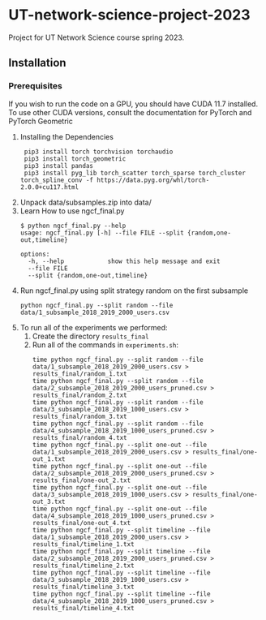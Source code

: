 # UT-network-science-project-2023

Project for UT Network Science course spring 2023.

## Installation
### Prerequisites
If you wish to run the code on a GPU, you should have CUDA 11.7 installed.
To use other CUDA versions, consult the documentation for PyTorch and PyTorch Geometric

1. Installing the Dependencies
   ```
    pip3 install torch torchvision torchaudio
    pip3 install torch_geometric
    pip3 install pandas
    pip3 install pyg_lib torch_scatter torch_sparse torch_cluster torch_spline_conv -f https://data.pyg.org/whl/torch-2.0.0+cu117.html
   ```
2. Unpack data/subsamples.zip into data/
3. Learn How to use ngcf_final.py
   ```
   $ python ngcf_final.py --help
   usage: ngcf_final.py [-h] --file FILE --split {random,one-out,timeline}
   
   options:
     -h, --help            show this help message and exit
     --file FILE
     --split {random,one-out,timeline}
   ```
4. Run ngcf_final.py using split strategy random on the first subsample
   ```
   python ngcf_final.py --split random --file data/1_subsample_2018_2019_2000_users.csv
   ```
5. To run all of the experiments we performed:
   1. Create the directory `results_final`
   2. Run all of the commands in `experiments.sh`:
      ```
      time python ngcf_final.py --split random --file data/1_subsample_2018_2019_2000_users.csv > results_final/random_1.txt
      time python ngcf_final.py --split random --file data/2_subsample_2018_2019_2000_users_pruned.csv > results_final/random_2.txt
      time python ngcf_final.py --split random --file data/3_subsample_2018_2019_1000_users.csv > results_final/random_3.txt
      time python ngcf_final.py --split random --file data/4_subsample_2018_2019_1000_users_pruned.csv > results_final/random_4.txt
      time python ngcf_final.py --split one-out --file data/1_subsample_2018_2019_2000_users.csv > results_final/one-out_1.txt
      time python ngcf_final.py --split one-out --file data/2_subsample_2018_2019_2000_users_pruned.csv > results_final/one-out_2.txt
      time python ngcf_final.py --split one-out --file data/3_subsample_2018_2019_1000_users.csv > results_final/one-out_3.txt
      time python ngcf_final.py --split one-out --file data/4_subsample_2018_2019_1000_users_pruned.csv > results_final/one-out_4.txt
      time python ngcf_final.py --split timeline --file data/1_subsample_2018_2019_2000_users.csv > results_final/timeline_1.txt
      time python ngcf_final.py --split timeline --file data/2_subsample_2018_2019_2000_users_pruned.csv > results_final/timeline_2.txt
      time python ngcf_final.py --split timeline --file data/3_subsample_2018_2019_1000_users.csv > results_final/timeline_3.txt
      time python ngcf_final.py --split timeline --file data/4_subsample_2018_2019_1000_users_pruned.csv > results_final/timeline_4.txt
      ```

